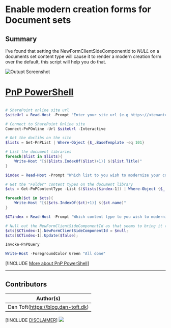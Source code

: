 

# Enable modern creation forms for Document sets

## Summary

I've found that setting the NewFormClientSideComponentId to _NULL_ on a documents set content type will cause it to render a modern creation form over the default, this script will help you do that.


![Outupt Screenshot](assets/output.png)

# [PnP PowerShell](#tab/pnpps)

```powershell

# SharePoint online site url
$siteUrl = Read-Host -Prompt "Enter your site url (e.g https://<tenant>.sharepoint.com/sites/contoso)";

# Connect to SharePoint Online site
Connect-PnPOnline -Url $siteUrl -Interactive

# Get the doclibs on the site
$lists = Get-PnPList | Where-Object {$_.BaseTemplate -eq 101}

# List the document libraries
foreach($list in $lists){
    Write-Host "[$($lists.IndexOf($list)+1)] $($list.Title)"
}

$index = Read-Host -Prompt "Which list to you wish to modernize your content type"

# Get the "Folder" content types on the document library
$cts = Get-PnPContentType -List $($lists[$index-1]) | Where-Object {$_.Id.StringValue.StartsWith("0x0120")}

foreach($ct in $cts){
    Write-Host "[$($cts.IndexOf($ct)+1)] $($ct.name)"
}

$CTindex = Read-Host -Prompt "Which content type to you wish to modernize"

# Null out the NewFormClientSideComponentId as that seems to bring it to modern UI
$cts[$CTindex-1].NewFormClientSideComponentId = $null;
$cts[$CTindex-1].Update($false);

Invoke-PnPQuery

Write-Host -ForegroundColor Green "All done"

```
[!INCLUDE [More about PnP PowerShell](../../docfx/includes/MORE-PNPPS.md)]
***

## Contributors

| Author(s)                          |
| ---------------------------------- |
| Dan Toft(https://blog.dan-toft.dk) |

[!INCLUDE [DISCLAIMER](../../docfx/includes/DISCLAIMER.md)]
<img src="https://m365-visitor-stats.azurewebsites.net/script-samples/scripts/spo-document-sets-modern-new-form" aria-hidden="true" />

